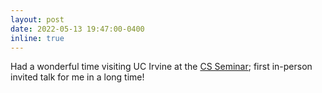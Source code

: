 ```yaml
---
layout: post
date: 2022-05-13 19:47:00-0400
inline: true
---
```


Had a wonderful time visiting UC Irvine at the [CS Seminar](https://www.cs.uci.edu/events/seminar-series/); first in-person invited talk for me in a long time!